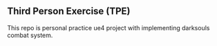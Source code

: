 ## Third Person Exercise (TPE)

This repo is personal practice ue4 project with implementing darksouls combat system.
